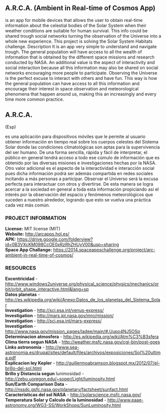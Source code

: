 <h2>A.R.C.A. (Ambient in Real-time of Cosmos App) </h2>
<p>
is an app for mobile devices that allows the user to obtain real-time information about the celestial bodies of the Solar System when their weather conditions are suitable for human survival. This info could be shared trough social networks turning the observation of the Universe into a whole new experience. 
This project is solving the Solar System Habitats challenge.
Description
It is an app very simple to understand and navigate trough. The general population will have access to all the wealth of information that is obtained by the different space missions and research conducted by NASA.
An additional value is the aspect of interactivity and social interaction because all this information may also be shared on social networks encouraging more people to participate. Observing the Universe is the perfect excuse to interact with others and have fun.
This way is how the general population can have access to all this information and encourage their interest in space observation and meteorological phenomena that happen around us, making this an increasingly and every time more common practice.
</p>


<h2>A.R.C.A.</h2> (Esp)
<p>
es una aplicación para dispositivos móviles que le permite al usuario obtener información en tiempo real sobre los cuerpos celestes del Sistema Solar donde las condiciones climatológicas son aptas para la supervivencia del ser humano.
De una forma sencilla, rápida y fácil de interpretar, el público en general tendrá acceso a todo ese cúmulo de información que es obtenido por las diversas misiones e investigaciones hechas por la NASA.
Otro valor adicional es el aspecto de la interactividad e interacción social pues dicha información podrá ser además compartida en redes sociales incitando a más personas a participar. Observar el Universo será la excusa perfecta para interactuar con otros y divertirse.
De esta manera se logra acercar a la sociedad en general a toda esta información propiciando así el interés por la observación del espacio y fenómenos meteorológicos que suceden a nuestro alrededor, logrando que esto se vuelva una práctica cada vez más común.
</p>


<h3>PROJECT INFORMATION</h3>

<b>License:</b> MIT license (MIT)
<br><b>Website:</b> http://arcapps.hol.es/
<br><b>APK:</b> https://drive.google.com/folderview?id=0B3VXcKM098CcOE0xRzRhZHUyV00&usp=sharing
<br><b>Space App Challange:</b> https://2014.spaceappschallenge.org/project/arc-ambient-in-real-time-of-cosmos/


<h3>RESOURCES</h3>

<b>Excentricidad</b> - http://www.windows2universe.org/physical_science/physics/mechanics/orbit/orbit_shape_interactive.html&lang=sp
<br><b>Datos planetas</b> - http://es.wikipedia.org/wiki/Anexo:Datos_de_los_planetas_del_Sistema_Solar
<br><b>Investigation</b> - http://sci.esa.int/venus-express/
<br><b>Investigation</b> - http://mars.jpl.nasa.gov/mro/mission/
<br><b>Investigation</b> - http://sci.esa.int/mars-express/
<br><b>Investigation</b> - http://www.nasa.gov/mission_pages/ladee/main/#.Uupo4NJ5OSp
<br><b>Determinacion atmosfera</b> - http://es.wikipedia.org/wiki/Atm%C3%B3sfera
<br><b>Clima tierra segun NASA</b> - http://weather.msfc.nasa.gov/cgi-bin/post-goes
<br><b>Links astronomia</b> - http://www.sea-astronomia.es/drupal/sites/default/files/archivos/exposiciones/Sol%20ultima.pdf
<br><b>Explicacion ley Kepler</b> - http://guillermoabramson.blogspot.mx/2012/07/el-brillo-del-sol.html
<br><b>Brillo y Distancia segun</b> lunimosidad - http://zebu.uoregon.edu/~soper/Light/luminosity.html
<br><b>Sun/Earth Comparison Data</b> - http://nssdc.gsfc.nasa.gov/planetary/factsheet/sunfact.html
<br><b>Caracteristicas del sol NASA</b> - http://solarscience.msfc.nasa.gov/
<br><b>Temperatura Solar y Calculo de la luminosidad</b> - http://www.eaae-astronomy.org/WG3-SS/WorkShops/SunLuminosity.html